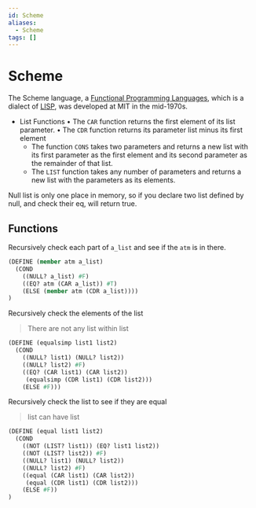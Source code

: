 ```yaml
---
id: Scheme
aliases:
  - Scheme
tags: []
---
```


# Scheme
The Scheme language, a [Functional Programming Languages](./Functional%20Programming%20Languages.md), which is a dialect of [LISP](./LISP.md), was developed at MIT in the mid-1970s.  

- List Functions
  • The `CAR` function returns the first element of its list parameter.
  • The `CDR` function returns its parameter list minus its first element
  - The function `CONS` takes two parameters and returns a new list with its first parameter as the first element and its second parameter as the remainder of that list.
  - The `LIST` function takes any number of parameters and returns a new list with the parameters as its elements. 

Null list is only one place in memory, so if you declare two list defined by null, and check their eq, will return true.  

## Functions 
Recursively check each part of `a_list` and see if the `atm` is in there.  
```scheme
(DEFINE (member atm a_list)
  (COND
    ((NULL? a_list) #F)
    ((EQ? atm (CAR a_list)) #T)
    (ELSE (member atm (CDR a_list))))
)
```

Recursively check the elements of the list 
> There are not any list within list 
```scheme
(DEFINE (equalsimp list1 list2)
  (COND
    ((NULL? list1) (NULL? list2))
    ((NULL? list2) #F)
    ((EQ? (CAR list1) (CAR list2))
     (equalsimp (CDR list1) (CDR list2)))
    (ELSE #F)))
```

Recursively check the list to see if they are equal
> list can have list 
```scheme
(DEFINE (equal list1 list2)
  (COND
    ((NOT (LIST? list1)) (EQ? list1 list2))
    ((NOT (LIST? list2)) #F)
    ((NULL? list1) (NULL? list2))
    ((NULL? list2) #F)
    ((equal (CAR list1) (CAR list2))
     (equal (CDR list1) (CDR list2)))
    (ELSE #F))
)
```

